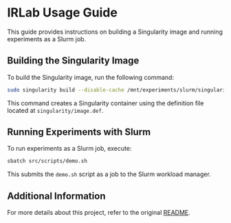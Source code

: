# IRLab Usage Guide

This guide provides instructions on building a Singularity image and running experiments as a Slurm job.

## Building the Singularity Image
To build the Singularity image, run the following command:
```bash
sudo singularity build --disable-cache /mnt/experiments/slurm/singularity-containers/search-and-learn.sif singularity/image.def
```
This command creates a Singularity container using the definition file located at `singularity/image.def`.

## Running Experiments with Slurm
To run experiments as a Slurm job, execute:
```bash
sbatch src/scripts/demo.sh
```
This submits the `demo.sh` script as a job to the Slurm workload manager.

## Additional Information
For more details about this project, refer to the original [README](README_original.md).